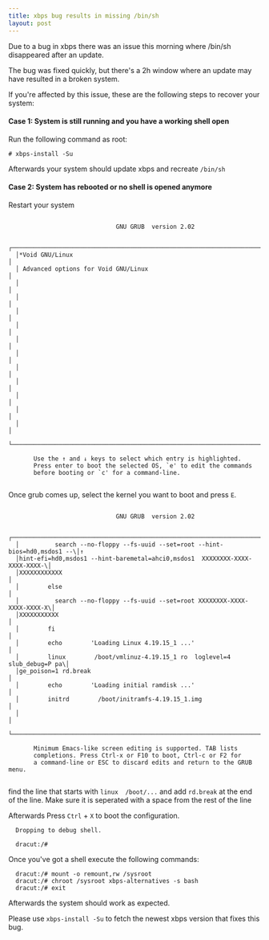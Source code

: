 ```yaml
---
title: xbps bug results in missing /bin/sh
layout: post
---
```


Due to a bug in xbps there was an issue this morning where /bin/sh disappeared after an update.

The bug was fixed quickly, but there's a 2h window where an update may have resulted in a broken system.

If you're affected by this issue, these are the following steps to recover your system:

#### Case 1: System is still running and you have a working shell open

Run the following command as root:

```
# xbps-install -Su
```

Afterwards your system should update xbps and recreate `/bin/sh`

#### Case 2: System has rebooted or no shell is opened anymore

Restart your system

```

                              GNU GRUB  version 2.02

  ┌────────────────────────────────────────────────────────────────────────────┐
  │*Void GNU/Linux                                                             │
  │ Advanced options for Void GNU/Linux                                        │
  │                                                                            │
  │                                                                            │
  │                                                                            │
  │                                                                            │
  │                                                                            │
  │                                                                            │
  │                                                                            │
  │                                                                            │
  │                                                                            │
  │                                                                            │
  │                                                                            │
  └────────────────────────────────────────────────────────────────────────────┘

       Use the ↑ and ↓ keys to select which entry is highlighted.
       Press enter to boot the selected OS, `e' to edit the commands
       before booting or `c' for a command-line.


```
Once grub comes up, select the kernel you want to boot and press `E`.

```

                              GNU GRUB  version 2.02

  ┌────────────────────────────────────────────────────────────────────────────┐
  │          search --no-floppy --fs-uuid --set=root --hint-bios=hd0,msdos1 --\│↑
  │hint-efi=hd0,msdos1 --hint-baremetal=ahci0,msdos1  XXXXXXXX-XXXX-XXXX-XXXX-\│
  │XXXXXXXXXXXX                                                                │
  │        else                                                                │ 
  │          search --no-floppy --fs-uuid --set=root XXXXXXXX-XXXX-XXXX-XXXX-X\│ 
  │XXXXXXXXXXX                                                                 │
  │        fi                                                                  │ 
  │        echo        'Loading Linux 4.19.15_1 ...'                           │ 
  │        linux        /boot/vmlinuz-4.19.15_1 ro  loglevel=4 slub_debug=P pa\│ 
  │ge_poison=1 rd.break                                                        │
  │        echo        'Loading initial ramdisk ...'                           │ 
  │        initrd        /boot/initramfs-4.19.15_1.img                         │ 
  │                                                                            │
  └────────────────────────────────────────────────────────────────────────────┘

       Minimum Emacs-like screen editing is supported. TAB lists 
       completions. Press Ctrl-x or F10 to boot, Ctrl-c or F2 for   
       a command-line or ESC to discard edits and return to the GRUB menu.


```
find the line that starts with `linux  /boot/...` and add `rd.break` at the end of the line.
Make sure it is seperated with a space from the rest of the line

Afterwards Press `Ctrl` + `X` to boot the configuration.

```
  Dropping to debug shell.

  dracut:/#
```
Once you've got a shell execute the following commands:

```
  dracut:/# mount -o remount,rw /sysroot
  dracut:/# chroot /sysroot xbps-alternatives -s bash
  dracut:/# exit
```

Afterwards the system should work as expected.

Please use `xbps-install -Su` to fetch the newest xbps version that fixes this bug.
